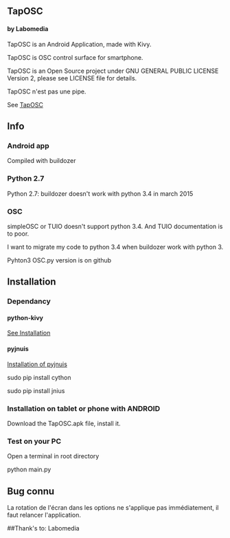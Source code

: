 ## TapOSC
#### by Labomedia
TapOSC is an Android Application, made with Kivy.

TapOSC is OSC control surface for smartphone.

TapOSC is an Open Source project under GNU GENERAL PUBLIC LICENSE Version 2,
please see LICENSE file for details.

TapOSC n'est pas une pipe.

See [TapOSC](http://wiki.labomedia.org/index.php/Kivy:_TapOSC)

## Info
### Android app
Compiled with buildozer

### Python 2.7
Python 2.7: buildozer doesn't work with python 3.4 in march 2015

### OSC
simpleOSC or TUIO doesn't support python 3.4.
And TUIO documentation is to poor.

I want to migrate my code to python 3.4 when buildozer work with python 3.

Pyhton3 OSC.py version is on github

## Installation
### Dependancy
#### python-kivy
[See Installation](http://wiki.labomedia.org/index.php/2_Kivy:_Installation)

#### pyjnuis

[Installation of pyjnuis](http://pyjnius.readthedocs.org/en/latest/installation.html)

sudo pip install cython

sudo pip install jnius

### Installation on tablet or phone with ANDROID
Download the TapOSC.apk file, install it.

### Test on your PC
Open a terminal in root directory

 python main.py

## Bug connu
La rotation de l'écran dans les options ne s'applique pas immédiatement,
il faut relancer l'application.

##Thank's to:
Labomedia
